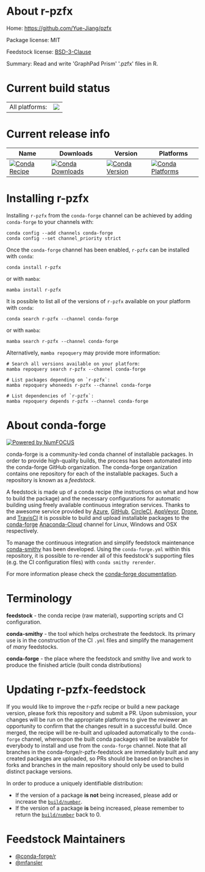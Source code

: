 About r-pzfx
============

Home: https://github.com/Yue-Jiang/pzfx

Package license: MIT

Feedstock license: [BSD-3-Clause](https://github.com/conda-forge/r-pzfx-feedstock/blob/main/LICENSE.txt)

Summary: Read and write 'GraphPad Prism' '.pzfx' files in R.

Current build status
====================


<table><tr><td>All platforms:</td>
    <td>
      <a href="https://dev.azure.com/conda-forge/feedstock-builds/_build/latest?definitionId=13833&branchName=main">
        <img src="https://dev.azure.com/conda-forge/feedstock-builds/_apis/build/status/r-pzfx-feedstock?branchName=main">
      </a>
    </td>
  </tr>
</table>

Current release info
====================

| Name | Downloads | Version | Platforms |
| --- | --- | --- | --- |
| [![Conda Recipe](https://img.shields.io/badge/recipe-r--pzfx-green.svg)](https://anaconda.org/conda-forge/r-pzfx) | [![Conda Downloads](https://img.shields.io/conda/dn/conda-forge/r-pzfx.svg)](https://anaconda.org/conda-forge/r-pzfx) | [![Conda Version](https://img.shields.io/conda/vn/conda-forge/r-pzfx.svg)](https://anaconda.org/conda-forge/r-pzfx) | [![Conda Platforms](https://img.shields.io/conda/pn/conda-forge/r-pzfx.svg)](https://anaconda.org/conda-forge/r-pzfx) |

Installing r-pzfx
=================

Installing `r-pzfx` from the `conda-forge` channel can be achieved by adding `conda-forge` to your channels with:

```
conda config --add channels conda-forge
conda config --set channel_priority strict
```

Once the `conda-forge` channel has been enabled, `r-pzfx` can be installed with `conda`:

```
conda install r-pzfx
```

or with `mamba`:

```
mamba install r-pzfx
```

It is possible to list all of the versions of `r-pzfx` available on your platform with `conda`:

```
conda search r-pzfx --channel conda-forge
```

or with `mamba`:

```
mamba search r-pzfx --channel conda-forge
```

Alternatively, `mamba repoquery` may provide more information:

```
# Search all versions available on your platform:
mamba repoquery search r-pzfx --channel conda-forge

# List packages depending on `r-pzfx`:
mamba repoquery whoneeds r-pzfx --channel conda-forge

# List dependencies of `r-pzfx`:
mamba repoquery depends r-pzfx --channel conda-forge
```


About conda-forge
=================

[![Powered by
NumFOCUS](https://img.shields.io/badge/powered%20by-NumFOCUS-orange.svg?style=flat&colorA=E1523D&colorB=007D8A)](https://numfocus.org)

conda-forge is a community-led conda channel of installable packages.
In order to provide high-quality builds, the process has been automated into the
conda-forge GitHub organization. The conda-forge organization contains one repository
for each of the installable packages. Such a repository is known as a *feedstock*.

A feedstock is made up of a conda recipe (the instructions on what and how to build
the package) and the necessary configurations for automatic building using freely
available continuous integration services. Thanks to the awesome service provided by
[Azure](https://azure.microsoft.com/en-us/services/devops/), [GitHub](https://github.com/),
[CircleCI](https://circleci.com/), [AppVeyor](https://www.appveyor.com/),
[Drone](https://cloud.drone.io/welcome), and [TravisCI](https://travis-ci.com/)
it is possible to build and upload installable packages to the
[conda-forge](https://anaconda.org/conda-forge) [Anaconda-Cloud](https://anaconda.org/)
channel for Linux, Windows and OSX respectively.

To manage the continuous integration and simplify feedstock maintenance
[conda-smithy](https://github.com/conda-forge/conda-smithy) has been developed.
Using the ``conda-forge.yml`` within this repository, it is possible to re-render all of
this feedstock's supporting files (e.g. the CI configuration files) with ``conda smithy rerender``.

For more information please check the [conda-forge documentation](https://conda-forge.org/docs/).

Terminology
===========

**feedstock** - the conda recipe (raw material), supporting scripts and CI configuration.

**conda-smithy** - the tool which helps orchestrate the feedstock.
                   Its primary use is in the construction of the CI ``.yml`` files
                   and simplify the management of *many* feedstocks.

**conda-forge** - the place where the feedstock and smithy live and work to
                  produce the finished article (built conda distributions)


Updating r-pzfx-feedstock
=========================

If you would like to improve the r-pzfx recipe or build a new
package version, please fork this repository and submit a PR. Upon submission,
your changes will be run on the appropriate platforms to give the reviewer an
opportunity to confirm that the changes result in a successful build. Once
merged, the recipe will be re-built and uploaded automatically to the
`conda-forge` channel, whereupon the built conda packages will be available for
everybody to install and use from the `conda-forge` channel.
Note that all branches in the conda-forge/r-pzfx-feedstock are
immediately built and any created packages are uploaded, so PRs should be based
on branches in forks and branches in the main repository should only be used to
build distinct package versions.

In order to produce a uniquely identifiable distribution:
 * If the version of a package **is not** being increased, please add or increase
   the [``build/number``](https://docs.conda.io/projects/conda-build/en/latest/resources/define-metadata.html#build-number-and-string).
 * If the version of a package **is** being increased, please remember to return
   the [``build/number``](https://docs.conda.io/projects/conda-build/en/latest/resources/define-metadata.html#build-number-and-string)
   back to 0.

Feedstock Maintainers
=====================

* [@conda-forge/r](https://github.com/conda-forge/r/)
* [@mfansler](https://github.com/mfansler/)


